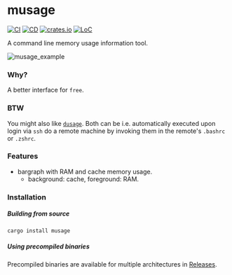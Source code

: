 # musage

[![CI](https://github.com/mihaigalos/musage/actions/workflows/ci.yaml/badge.svg)](https://github.com/mihaigalos/musage/actions/workflows/ci.yaml)
[![CD](https://github.com/mihaigalos/musage/actions/workflows/cd.yaml/badge.svg)](https://github.com/mihaigalos/musage/actions/workflows/cd.yaml)
[![crates.io](https://img.shields.io/crates/d/musage.svg)](https://crates.io/crates/musage)
[![LoC](https://tokei.rs/b1/github/mihaigalos/musage)](https://github.com/mihaigalos/musage)

A command line memory usage information tool.

![musage_example](screenshots/musage_example.png)


### Why?

A better interface for `free`.

### BTW

You might also like [`dusage`](https://github.com/mihaigalos/dusage).
Both can be i.e. automatically executed upon login via `ssh` do a remote machine by invoking them in the remote's `.bashrc` or `.zshrc`.

### Features

* bargraph with RAM and cache memory usage.
    * background: cache, foreground: RAM.

### Installation

##### Building from source

```bash
cargo install musage
```

##### Using precompiled binaries

Precompiled binaries are available for multiple architectures in [Releases](https://github.com/mihaigalos/musage/releases).

